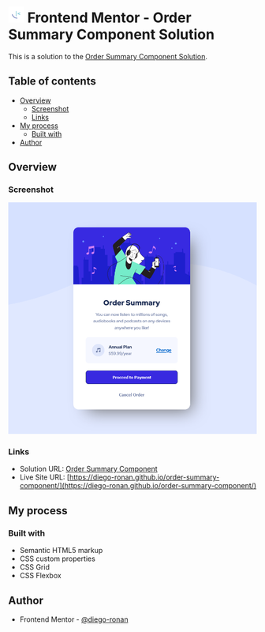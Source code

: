# ![](./design/favicon-32x32.png) Frontend Mentor - Order Summary Component Solution

This is a solution to the [Order Summary Component Solution](https://www.frontendmentor.io/challenges/qr-code-component-iux_sIO_H).

## Table of contents

- [Overview](#overview)
  - [Screenshot](#screenshot)
  - [Links](#links)
- [My process](#my-process)
  - [Built with](#built-with)
- [Author](#author)

## Overview

### Screenshot

![](./images/screenshot.png)

### Links

- Solution URL: [Order Summary Component](https://www.frontendmentor.io/solutions/qr-code-component-VKSYoWBeR3)
- Live Site URL: [https://diego-ronan.github.io/order-summary-component/](https://diego-ronan.github.io/order-summary-component/)

## My process

### Built with

- Semantic HTML5 markup
- CSS custom properties
- CSS Grid
- CSS Flexbox

## Author

- Frontend Mentor - [@diego-ronan](https://www.frontendmentor.io/profile/diego-ronan)
